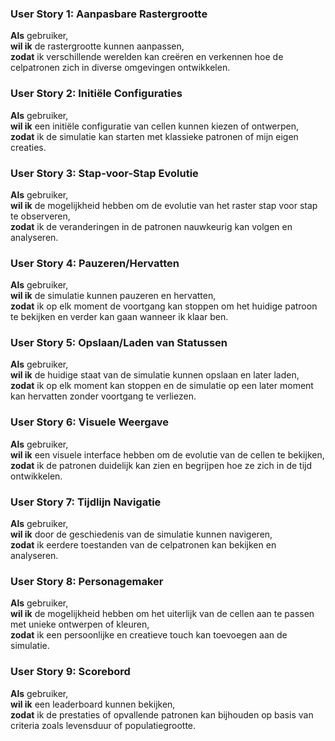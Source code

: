 ### User Story 1: Aanpasbare Rastergrootte
**Als** gebruiker,  
**wil ik** de rastergrootte kunnen aanpassen,  
**zodat** ik verschillende werelden kan creëren en verkennen hoe de celpatronen zich in diverse omgevingen ontwikkelen.

### User Story 2: Initiële Configuraties
**Als** gebruiker,  
**wil ik** een initiële configuratie van cellen kunnen kiezen of ontwerpen,  
**zodat** ik de simulatie kan starten met klassieke patronen of mijn eigen creaties.

### User Story 3: Stap-voor-Stap Evolutie
**Als** gebruiker,  
**wil ik** de mogelijkheid hebben om de evolutie van het raster stap voor stap te observeren,  
**zodat** ik de veranderingen in de patronen nauwkeurig kan volgen en analyseren.

### User Story 4: Pauzeren/Hervatten
**Als** gebruiker,  
**wil ik** de simulatie kunnen pauzeren en hervatten,  
**zodat** ik op elk moment de voortgang kan stoppen om het huidige patroon te bekijken en verder kan gaan wanneer ik klaar ben.

### User Story 5: Opslaan/Laden van Statussen
**Als** gebruiker,  
**wil ik** de huidige staat van de simulatie kunnen opslaan en later laden,  
**zodat** ik op elk moment kan stoppen en de simulatie op een later moment kan hervatten zonder voortgang te verliezen.

### User Story 6: Visuele Weergave
**Als** gebruiker,  
**wil ik** een visuele interface hebben om de evolutie van de cellen te bekijken,  
**zodat** ik de patronen duidelijk kan zien en begrijpen hoe ze zich in de tijd ontwikkelen.

### User Story 7: Tijdlijn Navigatie
**Als** gebruiker,  
**wil ik** door de geschiedenis van de simulatie kunnen navigeren,  
**zodat** ik eerdere toestanden van de celpatronen kan bekijken en analyseren.

### User Story 8: Personagemaker
**Als** gebruiker,  
**wil ik** de mogelijkheid hebben om het uiterlijk van de cellen aan te passen met unieke ontwerpen of kleuren,  
**zodat** ik een persoonlijke en creatieve touch kan toevoegen aan de simulatie.

### User Story 9: Scorebord
**Als** gebruiker,  
**wil ik** een leaderboard kunnen bekijken,  
**zodat** ik de prestaties of opvallende patronen kan bijhouden op basis van criteria zoals levensduur of populatiegrootte.
